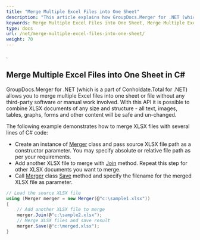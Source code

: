 ```yaml
---
title: "Merge Multiple Excel Files into One Sheet"
description: "This article explains how GroupDocs.Merger for .NET (which is a part of Conholdate.Total for .NET) can merge multiple excel files into one sheet."
keywords: Merge Multiple Excel Files into One Sheet, Merge Multiple Excel Files into One Sheet in C#
type: docs
url: /net/merge-multiple-excel-files-into-one-sheet/
weight: 70
---
```

.

## Merge Multiple Excel Files into One Sheet in C#

GroupDocs.Merger for .NET (which is a part of Conholdate.Total for .NET) allows you to merge multiple Excel files into one sheet or file without any third-party software or manual work involved.
 With this API it is possible to combine XLSX documents of any size and structure - all text, images, tables, graphs, forms and other content will be safe and un-changed.

The following example demonstrates how to merge XLSX files with several lines of C# code:

* Create an instance of [Merger](https://apireference.groupdocs.com/net/merger/groupdocs.merger/merger) class and pass source XLSX file path as a constructor parameter. You may specify absolute or relative file path as per your requirements.
* Add another XLSX file to merge with [Join](https://apireference.groupdocs.com/merger/net/groupdocs.merger/merger/methods/join/index) method. Repeat this step for other XLSX documents you want to merge.
* Call [Merger](https://apireference.groupdocs.com/net/merger/groupdocs.merger/merger) class [Save](https://apireference.groupdocs.com/merger/net/groupdocs.merger/merger/methods/save/index) method and specify the filename for the merged XLSX file as parameter.

```csharp
// Load the source XLSX file
using (Merger merger = new Merger(@"c:\sample1.xlsx"))
{
    // Add another XLSX file to merge
    merger.Join(@"c:\sample2.xlsx");
    // Merge XLSX files and save result
    merger.Save(@"c:\merged.xlsx");
}
```
